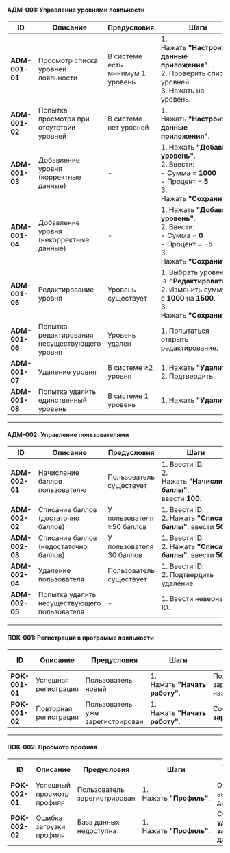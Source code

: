 #### **АДМ-001: Управление уровнями лояльности**

| **ID**         | **Описание**                                  | **Предусловия**                  | **Шаги**                                                                                                                         | **Ожидаемый результат**                                                       | **Приоритет** |
| -------------- | --------------------------------------------- | -------------------------------- | -------------------------------------------------------------------------------------------------------------------------------- | ----------------------------------------------------------------------------- | ------------- |
| **ADM-001-01** | Просмотр списка уровней лояльности            | В системе есть минимум 1 уровень | 1. Нажать **"Настроить данные приложения"**.  <br>2. Проверить список уровней.  <br>3. Нажать на уровень.                        | Отображается информация об уровне (название, сумма, процент).                 | Высокий       |
| **ADM-001-02** | Попытка просмотра при отсутствии уровней      | В системе нет уровней            | 1. Нажать **"Настроить данные приложения"**.                                                                                     | Сообщение **"Нет доступных уровней"**, кнопка **"Добавить уровень"** активна. | Средний       |
| **ADM-001-03** | Добавление уровня (корректные данные)         | -                                | 1. Нажать **"Добавить уровень"**.  <br>2. Ввести:  <br>- Сумма = **1000**  <br>- Процент = **5**  <br>3. Нажать **"Сохранить"**. | Уровень добавлен в список.                                                    | Высокий       |
| **ADM-001-04** | Добавление уровня (некорректные данные)       | -                                | 1. Нажать **"Добавить уровень"**.  <br>2. Ввести:  <br>- Сумма = **0**  <br>- Процент = **-5**  <br>3. Нажать **"Сохранить"**.   | Сообщение **"Некорректные данные"**.                                          | Высокий       |
| **ADM-001-05** | Редактирование уровня                         | Уровень существует               | 1. Выбрать уровень → **"Редактировать"**.  <br>2. Изменить сумму с **1000** на **1500**.  <br>3. Нажать **"Сохранить"**.         | Данные уровня обновлены.                                                      | Высокий       |
| **ADM-001-06** | Попытка редактирования несуществующего уровня | Уровень удален                   | 1. Попытаться открыть редактирование.                                                                                            | Сообщение **"Уровень не найден"**.                                            | Средний       |
| **ADM-001-07** | Удаление уровня                               | В системе ≥2 уровня              | 1. Нажать **"Удалить"**.  <br>2. Подтвердить.                                                                                    | Уровень удален, пользователи переведены на предыдущий.                        | Высокий       |
| **ADM-001-08** | Попытка удалить единственный уровень          | В системе 1 уровень              | 1. Нажать **"Удалить"**.                                                                                                         | Сообщение **"Нельзя удалить единственный уровень"**.                          | Средний       |

---

#### **АДМ-002: Управление пользователями**

|**ID**|**Описание**|**Предусловия**|**Шаги**|**Ожидаемый результат**|**Приоритет**|
|---|---|---|---|---|---|
|**ADM-002-01**|Начисление баллов пользователю|Пользователь существует|1. Ввести ID.  <br>2. Нажать **"Начислить баллы"**, ввести **100**.|Баланс увеличен на 100.|Высокий|
|**ADM-002-02**|Списание баллов (достаточно баллов)|У пользователя ≥50 баллов|1. Ввести ID.  <br>2. Нажать **"Списать баллы"**, ввести **50**.|Баланс уменьшен на 50.|Высокий|
|**ADM-002-03**|Списание баллов (недостаточно баллов)|У пользователя 30 баллов|1. Ввести ID.  <br>2. Нажать **"Списать баллы"**, ввести **50**.|Сообщение **"Недостаточно баллов"**.|Средний|
|**ADM-002-04**|Удаление пользователя|Пользователь существует|1. Ввести ID.  <br>2. Подтвердить удаление.|Пользователь удален.|Высокий|
|**ADM-002-05**|Попытка удалить несуществующего пользователя|-|1. Ввести неверный ID.|Сообщение **"Пользователь не найден"**.|Низкий|

---

#### **ПОК-001: Регистрация в программе лояльности**

|**ID**|**Описание**|**Предусловия**|**Шаги**|**Ожидаемый результат**|**Приоритет**|
|---|---|---|---|---|---|
|**POK-001-01**|Успешная регистрация|Пользователь новый|1. Нажать **"Начать работу"**.|Пользователь зарегистрирован, назначен 1 уровень.|Критичный|
|**POK-001-02**|Повторная регистрация|Пользователь уже зарегистрирован|1. Нажать **"Начать работу"**.|Сообщение **"Вы уже зарегистрированы"**.|Средний|

---

#### **ПОК-002: Просмотр профиля**

|**ID**|**Описание**|**Предусловия**|**Шаги**|**Ожидаемый результат**|**Приоритет**|
|---|---|---|---|---|---|
|**POK-002-01**|Успешный просмотр профиля|Пользователь зарегистрирован|1. Нажать **"Профиль"**.|Отображаются актуальные данные.|Высокий|
|**POK-002-02**|Ошибка загрузки профиля|База данных недоступна|1. Нажать **"Профиль"**.|Сообщение **"Не удалось загрузить данные"**.|Средний|
